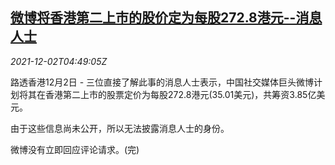 <!--1638421262000-->
[微博将香港第二上市的股价定为每股272.8港元--消息人士](https://cn.reuters.com/article/weibo-hk-ipo-1202-idCNKBS2IH0AA)
------

<div><i>2021-12-02T04:49:05Z</i></div><p>路透香港12月2日 - 三位直接了解此事的消息人士表示，中国社交媒体巨头微博计划将其在香港第二上市的股票定价为每股272.8港元(35.01美元)，共筹资3.85亿美元。</p><p>由于这些信息尚未公开，所以无法披露消息人士的身份。</p><p>微博没有立即回应评论请求。(完)</p>
